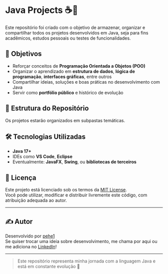 # Java Projects ☕📁

Este repositório foi criado com o objetivo de armazenar, organizar e compartilhar todos os projetos desenvolvidos em Java, seja para fins acadêmicos, estudos pessoais ou testes de funcionalidades.

## 🧠 Objetivos

- Reforçar conceitos de **Programação Orientada a Objetos (POO)**
- Organizar o aprendizado em **estrutura de dados**, **lógica de programação**, **interfaces gráficas**, entre outros
- Compartilhar ideias, soluções e boas práticas no desenvolvimento com Java
- Servir como **portfólio público** e histórico de evolução

## 📂 Estrutura do Repositório

Os projetos estarão organizados em subpastas temáticas.

## 🛠️ Tecnologias Utilizadas

- **Java 17+**
- IDEs como **VS Code**, **Eclipse**
- Eventualmente: **JavaFX**, **Swing**, ou **bibliotecas de terceiros**

## 📜 Licença

Este projeto está licenciado sob os termos da [MIT License](LICENSE).  
Você pode utilizar, modificar e distribuir livremente este código, com atribuição adequada ao autor.

---

## ✍️ Autor

Desenvolvido por [pehe1](https://github.com/pehe1)  
Se quiser trocar uma ideia sobre desenvolvimento, me chama por aqui ou me adiciona no [LinkedIn](https://www.linkedin.com/in/pedrocavalcantebarrense/)!

---

> Este repositório representa minha jornada com a linguagem Java e está em constante evolução 🚀
